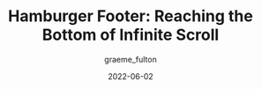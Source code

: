 ---
author: graeme_fulton
date: 2022-06-02
draft: true
permalink: false
publisher: prototypr
tags:
  - scrolling
  - usability
target_url: https://prototypr.io/post/hamburger-footers-in-headers-infinite-scroll-techniques
title: "Hamburger Footer: Reaching the Bottom of Infinite Scroll"
---